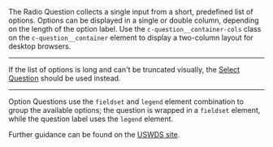 The Radio Question collects a single input from a short, predefined list of options. Options can be displayed in a single or double column, depending on the length of the option label.  Use the `c-question__container-cols` class on the `c-question__container` element to display a two-column layout for desktop browsers.

---

If the list of options is long and can't be truncated visually, the [Select Question](#select-question) should be used instead.

---

Option Questions use the `fieldset` and `legend` element combination to group the available options; the question is wrapped in a `fieldset` element, while the question label uses the `legend` element.

Further guidance can be found on the <a href="https://designsystem.digital.gov/components/radio-buttons/" target="_blank" rel="noopener nofollow">USWDS site</a>.
